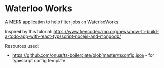 # Waterloo Works

A MERN application to help filter jobs on WaterlooWorks.

Inspired by this tutorial: https://www.freecodecamp.org/news/how-to-build-a-todo-app-with-react-typescript-nodejs-and-mongodb/

Resources used:
- https://github.com/onuar/ts-boilerplate/blob/master/tsconfig.json - for typescript config template
